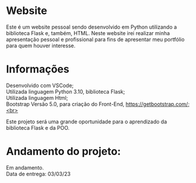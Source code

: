 # Website
Este é um website pessoal sendo desenvolvido em Python utilizando a biblioteca Flask e, também, HTML.
Neste website irei realizar minha apresentação pessoal e profissional para fins de apresentar meu portfólio para quem houver interesse.

# Informações
Desenvolvido com VSCode;<br>
Utilizada linguagem Python 3.10, biblioteca Flask;<br>
Utilizada linguagem Html;<br>
Bootstrap Versão 5.0, para criação do Front-End, https://getbootstrap.com/;<br>

Este projeto será uma grande oportunidade para o aprendizado da biblioteca Flask e da POO.

# Andamento do projeto:
Em andamento. <br>
Data de entrega: 03/03/23